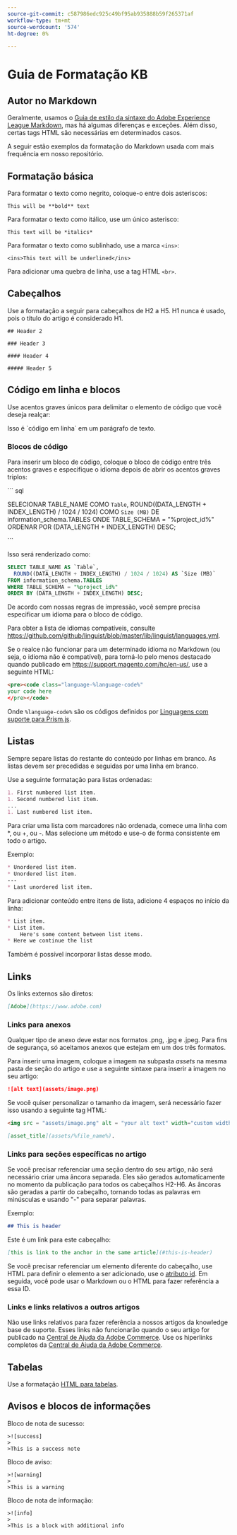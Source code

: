```yaml
---
source-git-commit: c587986edc925c49bf95ab935888b59f265371af
workflow-type: tm+mt
source-wordcount: '574'
ht-degree: 0%

---
```

# Guia de Formatação KB

## Autor no Markdown

Geralmente, usamos o [Guia de estilo da sintaxe do Adobe Experience League Markdown](https://experienceleague.adobe.com/docs/authoring-guide-exl/using/markdown/syntax-style-guide.html?lang=pt-BR), mas há algumas diferenças e exceções. Além disso, certas tags HTML são necessárias em determinados casos.

A seguir estão exemplos da formatação do Markdown usada com mais frequência em nosso repositório.

## Formatação básica

Para formatar o texto como negrito, coloque-o entre dois asteriscos:

`This will be **bold** text`

Para formatar o texto como itálico, use um único asterisco:

`This text will be *italics*`

Para formatar o texto como sublinhado, use a marca `<ins>`:

`<ins>This text will be underlined</ins>`

Para adicionar uma quebra de linha, use a tag HTML `<br>`.


## Cabeçalhos

Use a formatação a seguir para cabeçalhos de H2 a H5. H1 nunca é usado, pois o título do artigo é considerado H1.

`## Header 2 `

`### Header 3 `

`#### Header 4`

`##### Header 5`

## Código em linha e blocos

Use acentos graves únicos para delimitar o elemento de código que você deseja realçar:

Isso é \`código em linha\` em um parágrafo de texto.

### Blocos de código

Para inserir um bloco de código, coloque o bloco de código entre três acentos graves e especifique o idioma depois de abrir os acentos graves triplos:

\`\`\` sql

SELECIONAR TABLE_NAME COMO `Table`,
ROUND((DATA_LENGTH + INDEX_LENGTH) / 1024 / 1024) COMO `Size (MB)`
DE information_schema.TABLES
ONDE TABLE_SCHEMA = &quot;%project_id%&quot;
ORDENAR POR (DATA_LENGTH + INDEX_LENGTH) DESC;

\`\`\`

Isso será renderizado como:

```sql
SELECT TABLE_NAME AS `Table`,
  ROUND((DATA_LENGTH + INDEX_LENGTH) / 1024 / 1024) AS `Size (MB)`
FROM information_schema.TABLES
WHERE TABLE_SCHEMA = "%project_id%"
ORDER BY (DATA_LENGTH + INDEX_LENGTH) DESC;
```

De acordo com nossas regras de impressão, você sempre precisa especificar um idioma para o bloco de código.

Para obter a lista de idiomas compatíveis, consulte https://github.com/github/linguist/blob/master/lib/linguist/languages.yml.

Se o realce não funcionar para um determinado idioma no Markdown (ou seja, o idioma não é compatível), para torná-lo pelo menos destacado quando publicado em https://support.magento.com/hc/en-us/, use a seguinte HTML:

```html
<pre><code class="language-%language-code%"
your code here
</pre></code>
```

Onde ``%language-code%`` são os códigos definidos por [Linguagens com suporte para Prism.js](https://prismjs.com/#supported-languages).

## Listas

Sempre separe listas do restante do conteúdo por linhas em branco. As listas devem ser precedidas e seguidas por uma linha em branco.

Use a seguinte formatação para listas ordenadas:

```markdown
1. First numbered list item.
1. Second numbered list item.
...
1. Last numbered list item.
```

Para criar uma lista com marcadores não ordenada, comece uma linha com *, ou +, ou -. Mas selecione um método e use-o de forma consistente em todo o artigo.

Exemplo:

```markdown
* Unordered list item.
* Unordered list item.
---
* Last unordered list item.
```

Para adicionar conteúdo entre itens de lista, adicione 4 espaços no início da linha:

```markdown
* List item.
* List item.
    Here's some content between list items.
* Here we continue the list
```

Também é possível incorporar listas desse modo.

## Links

Os links externos são diretos:

```markdown
[Adobe](https://www.adobe.com)
```

### Links para anexos

Qualquer tipo de anexo deve estar nos formatos .png, .jpg e .jpeg. Para fins de segurança, só aceitamos anexos que estejam em um dos três formatos.

Para inserir uma imagem, coloque a imagem na subpasta *assets* na mesma pasta de seção do artigo e use a seguinte sintaxe para inserir a imagem no seu artigo:

```markdown
![alt text](assets/image.png)
```

Se você quiser personalizar o tamanho da imagem, será necessário fazer isso usando a seguinte tag HTML:

```html
<img src = "assets/image.png" alt = "your alt text" width="custom width, ex: 250px">
```

```markdown
[asset_title](assets/%file_name%).
```

### Links para seções específicas no artigo

Se você precisar referenciar uma seção dentro do seu artigo, não será necessário criar uma âncora separada. Eles são gerados automaticamente no momento da publicação para todos os cabeçalhos H2-H6. As âncoras são geradas a partir do cabeçalho, tornando todas as palavras em minúsculas e usando &quot;-&quot; para separar palavras.

Exemplo:

```markdown
## This is header
```

Este é um link para este cabeçalho:

```markdown
[this is link to the anchor in the same article](#this-is-header)
```

Se você precisar referenciar um elemento diferente do cabeçalho, use HTML para definir o elemento a ser adicionado, use o [atributo id](https://www.w3schools.com/html/html_id.asp). Em seguida, você pode usar o Markdown ou o HTML para fazer referência a essa ID.

### Links e links relativos a outros artigos

Não use links relativos para fazer referência a nossos artigos da knowledge base de suporte. Esses links não funcionarão quando o seu artigo for publicado na [Central de Ajuda da Adobe Commerce](https://support.magento.com/hc/en-us).
Use os hiperlinks completos da [Central de Ajuda da Adobe Commerce](https://support.magento.com/hc/en-us).


## Tabelas

Use a formatação [HTML para tabelas](https://www.w3schools.com/html/html_tables.asp).


## Avisos e blocos de informações

Bloco de nota de sucesso:

```
>![success]
>
>This is a success note
```

Bloco de aviso:

```
>![warning]
>
>This is a warning
```

Bloco de nota de informação:

```
>![info]
>
>This is a block with additional info
```
